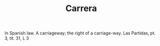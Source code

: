 ---
title: Carrera
letter: C
permalink: "/definitions/bld-carrera.html"
body: In Spanish law. A carriageway; the right of a carriage-way. Las Partidas, pt.
  3, tit. 31, L 3
published_at: '2018-07-07'
source: Black's Law Dictionary 2nd Ed (1910)
layout: post
---